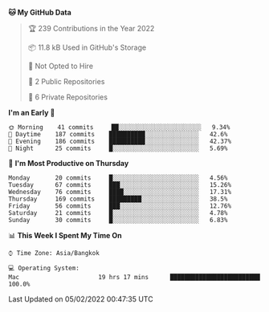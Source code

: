 <!--START_SECTION:waka-->
**🐱 My GitHub Data** 

> 🏆 239 Contributions in the Year 2022
 > 
> 📦 11.8 kB Used in GitHub's Storage 
 > 
> 🚫 Not Opted to Hire
 > 
> 📜 2 Public Repositories 
 > 
> 🔑 6 Private Repositories  
 > 
**I'm an Early 🐤** 

```text
🌞 Morning    41 commits     ██░░░░░░░░░░░░░░░░░░░░░░░   9.34% 
🌆 Daytime    187 commits    ██████████░░░░░░░░░░░░░░░   42.6% 
🌃 Evening    186 commits    ██████████░░░░░░░░░░░░░░░   42.37% 
🌙 Night      25 commits     █░░░░░░░░░░░░░░░░░░░░░░░░   5.69%

```
📅 **I'm Most Productive on Thursday** 

```text
Monday       20 commits     █░░░░░░░░░░░░░░░░░░░░░░░░   4.56% 
Tuesday      67 commits     ███░░░░░░░░░░░░░░░░░░░░░░   15.26% 
Wednesday    76 commits     ████░░░░░░░░░░░░░░░░░░░░░   17.31% 
Thursday     169 commits    █████████░░░░░░░░░░░░░░░░   38.5% 
Friday       56 commits     ███░░░░░░░░░░░░░░░░░░░░░░   12.76% 
Saturday     21 commits     █░░░░░░░░░░░░░░░░░░░░░░░░   4.78% 
Sunday       30 commits     █░░░░░░░░░░░░░░░░░░░░░░░░   6.83%

```


📊 **This Week I Spent My Time On** 

```text
⌚︎ Time Zone: Asia/Bangkok

💻 Operating System: 
Mac                      19 hrs 17 mins      █████████████████████████   100.0%

```


 Last Updated on 05/02/2022 00:47:35 UTC
<!--END_SECTION:waka-->